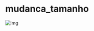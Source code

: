 # mudanca_tamanho
![img](https://user-images.githubusercontent.com/52220244/161450645-bbdc0a5e-89ff-42f3-954d-6c253ff80353.JPG)